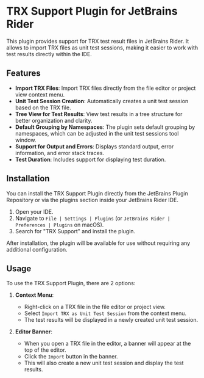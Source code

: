 # TRX Support Plugin for JetBrains Rider

This plugin provides support for TRX test result files in JetBrains Rider. It allows to import TRX files as unit test sessions, making it easier to work with test results directly within the IDE.

## Features

- **Import TRX Files**: Import TRX files directly from the file editor or project view context menu.
- **Unit Test Session Creation**: Automatically creates a unit test session based on the TRX file.
- **Tree View for Test Results**: View test results in a tree structure for better organization and clarity.
- **Default Grouping by Namespaces**: The plugin sets default grouping by namespaces, which can be adjusted in the unit test sessions tool window.
- **Support for Output and Errors**: Displays standard output, error information, and error stack traces.
- **Test Duration**: Includes support for displaying test duration.

## Installation

You can install the TRX Support Plugin directly from the JetBrains Plugin Repository or via the plugins section inside your JetBrains Rider IDE.

1. Open your IDE.
2. Navigate to `File | Settings | Plugins` (or `JetBrains Rider | Preferences | Plugins` on macOS).
3. Search for "TRX Support" and install the plugin.

After installation, the plugin will be available for use without requiring any additional configuration.

## Usage

To use the TRX Support Plugin, there are 2 options:

1. **Context Menu**:
   - Right-click on a TRX file in the file editor or project view.
   - Select `Import TRX as Unit Test Session` from the context menu.
   - The test results will be displayed in a newly created unit test session.

2. **Editor Banner**:
   - When you open a TRX file in the editor, a banner will appear at the top of the editor.
   - Click the `Import` button in the banner.
   - This will also create a new unit test session and display the test results.
